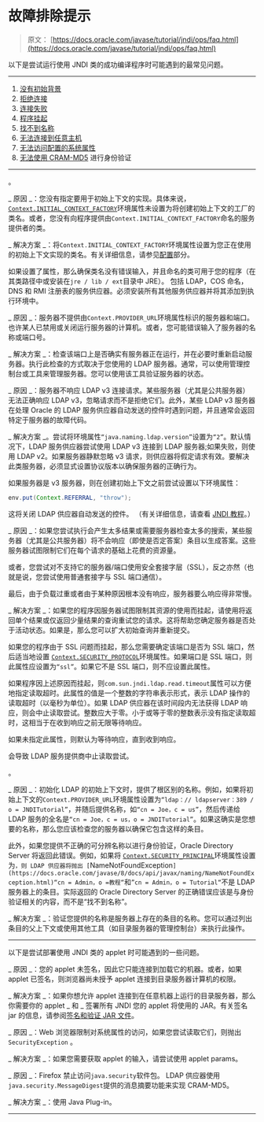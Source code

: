 # 故障排除提示

> 原文： [https://docs.oracle.com/javase/tutorial/jndi/ops/faq.html](https://docs.oracle.com/javase/tutorial/jndi/ops/faq.html)

以下是尝试运行使用 JNDI 类的成功编译程序时可能遇到的最常见问题。

* * *

1.  [没有初始背景](#1)
2.  [拒绝连接](#2)
3.  [连接失败](#3)
4.  [程序挂起](#4)
5.  [找不到名称](#5)
6.  [无法连接到任意主机](#6)
7.  [无法访问配置的系统属性](#7)
8.  [无法使用 CRAM-MD5](#8) 进行身份验证

* * *

。

_ 原因 _：您没有指定要用于初始上下文的实现。具体来说， [`Context.INITIAL_CONTEXT_FACTORY`](https://docs.oracle.com/javase/8/docs/api/javax/naming/Context.html#INITIAL_CONTEXT_FACTORY)环境属性未设置为将创建初始上下文的工厂的类名。或者，您没有向程序提供由`Context.INITIAL_CONTEXT_FACTORY`命名的服务提供者的类。

_ 解决方案 _：将`Context.INITIAL_CONTEXT_FACTORY`环境属性设置为您正在使用的初始上下文实现的类名。有关详细信息，请参见[配置](index.html)部分。

如果设置了属性，那么确保类名没有错误输入，并且命名的类可用于您的程序（在其类路径中或安装在`jre / lib / ext`目录中 JRE）。 包括 LDAP，COS 命名，DNS 和 RMI 注册表的服务供应器。必须安装所有其他服务供应器并将其添加到执行环境中。

_ 原因 _：服务器不提供由`Context.PROVIDER_URL`环境属性标识的服务器和端口。也许某人已禁用或关闭运行服务器的计算机。或者，您可能错误输入了服务器的名称或端口号。

_ 解决方案 _：检查该端口上是否确实有服务器正在运行，并在必要时重新启动服务器。执行此检查的方式取决于您使用的 LDAP 服务器。通常，可以使用管理控制台或工具来管理服务器。您可以使用该工具验证服务器的状态。

_ 原因 _：服务器不响应 LDAP v3 连接请求。某些服务器（尤其是公共服务器）无法正确响应 LDAP v3，忽略请求而不是拒绝它们。此外，某些 LDAP v3 服务器在处理 Oracle 的 LDAP 服务供应器自动发送的控件时遇到问题，并且通常会返回特定于服务器的故障代码。

_ 解决方案 _。尝试将环境属性`“java.naming.ldap.version”`设置为`“2”`。默认情况下，LDAP 服务供应器尝试使用 LDAP v3 连接到 LDAP 服务器;如果失败，则使用 LDAP v2。如果服务器静默忽略 v3 请求，则供应器将假定请求有效。要解决此类服务器，必须显式设置协议版本以确保服务器的正确行为。

如果服务器是 v3 服务器，则在创建初始上下文之前尝试设置以下环境属性：

```java
env.put(Context.REFERRAL, "throw");

```

这将关闭 LDAP 供应器自动发送的控件。 （有关详细信息，请查看 [JNDI 教程](https://docs.oracle.com/javase/jndi/tutorial/ldap/referral/index.html)。）

_ 原因 _：如果您尝试执行会产生太多结果或需要服务器检查太多的搜索，某些服务器（尤其是公共服务器）将不会响应（即使是否定答案）条目以生成答案。这些服务器试图限制它们在每个请求的基础上花费的资源量。

或者，您尝试对不支持它的服务器/端口使用安全套接字层（SSL），反之亦然（也就是说，您尝试使用普通套接字与 SSL 端口通信）。

最后，由于负载过重或者由于某种原因根本没有响应，服务器要么响应得非常慢。

_ 解决方案 _：如果您的程序因服务器试图限制其资源的使用而挂起，请使用将返回单个结果或仅返回少量结果的查询重试您的请求。这将帮助您确定服务器是否处于活动状态。如果是，那么您可以扩大初始查询并重新提交。

如果您的程序由于 SSL 问题而挂起，那么您需要确定该端口是否为 SSL 端口，然后适当地设置 [`Context.SECURITY_PROTOCOL`](https://docs.oracle.com/javase/8/docs/api/javax/naming/Context.html#SECURITY_PROTOCOL)环境属性。如果端口是 SSL 端口，则此属性应设置为`“ssl”`。如果它不是 SSL 端口，则不应设置此属性。

如果程序因上述原因而挂起，则`com.sun.jndi.ldap.read.timeout`属性可以方便地指定读取超时。此属性的值是一个整数的字符串表示形式，表示 LDAP 操作的读取超时（以毫秒为单位）。如果 LDAP 供应器在该时间段内无法获得 LDAP 响应，则会中止读取尝试。整数应大于零。小于或等于零的整数表示没有指定读取超时，这相当于在收到响应之前无限等待响应。

如果未指定此属性，则默认为等待响应，直到收到响应。

 会导致 LDAP 服务提供商中止读取尝试。

。

_ 原因 _：初始化 LDAP 的初始上下文时，提供了根区别的名称。例如，如果将初始上下文的`Context.PROVIDER_URL`环境属性设置为`“ldap：// ldapserver：389 / o = JNDITutorial”`，并随后提供名称，如`“cn = Joe，c = us”`，然后传递给 LDAP 服务的全名是`“cn = Joe，c = us，o = JNDITutorial”`。如果这确实是您想要的名称，那么您应该检查您的服务器以确保它包含这样的条目。

此外，如果您提供不正确的可分辨名称以进行身份​​验证，Oracle Directory Server 将返回此错误。例如，如果将 [`Context.SECURITY_PRINCIPAL`](https://docs.oracle.com/javase/8/docs/api/javax/naming/Context.html#SECURITY_PRINCIPAL)环境属性设置为`，则 LDAP 供应器将抛出 [`NameNotFoundException`](https://docs.oracle.com/javase/8/docs/api/javax/naming/NameNotFoundException.html)“cn = Admin，o =教程“`和`”cn = Admin，o = Tutorial“`不是 LDAP 服务器上的条目。实际返回的 Oracle Directory Server 的正确错误应该是与身份验证相关的内容，而不是“找不到名称”。

_ 解决方案 _：验证您提供的名称是服务器上存在的条目的名称。您可以通过列出条目的父上下文或使用其他工具（如目录服务器的管理控制台）来执行此操作。

* * *

以下是尝试部署使用 JNDI 类的 applet 时可能遇到的一些问题。

_ 原因 _：您的 applet 未签名，因此它只能连接到加载它的机器。或者，如果 applet 已签名，则浏览器尚未授予 applet 连接到目录服务器计算机的权限。

_ 解决方案 _：如果你想允许 applet 连接到在任意机器上运行的目录服务器，那么你需要你的 applet _ 和 _ 签署所有 JNDI 您的 applet 将使用的 JAR。有关签名 jar 的信息，请参阅[签名和验证 JAR 文件](../../deployment/jar/signindex.html)。

_ 原因 _：Web 浏览器限制对系统属性的访问，如果您尝试读取它们，则抛出`SecurityException` 。

_ 解决方案 _：如果您需要获取 applet 的输入，请尝试使用 applet params。

_ 原因 _：Firefox 禁止访问`java.security`软件包。 LDAP 供应器使用`java.security.MessageDigest`提供的消息摘要功能来实现 CRAM-MD5。

_ 解决方案 _：使用 Java Plug-in。

* * *